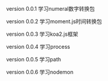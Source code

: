 version 0.0.1  学习numeral数字转换包

version 0.0.2  学习moment.js时间转换包

version 0.0.3  学习koa2.js框架

version 0.0.4  学习process

version 0.0.5  学习path

version 0.0.6  学习nodemon